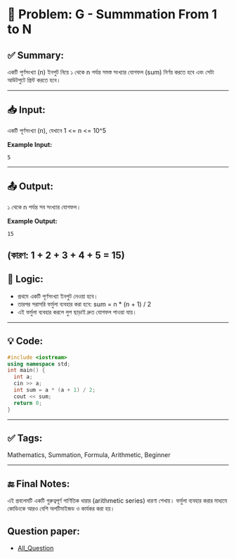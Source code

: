 # 🧩 Problem: G - Summmation From 1 to N

## ✅ Summary:
একটি পূর্ণসংখ্যা (n) ইনপুট নিয়ে ১ থেকে n পর্যন্ত সমস্ত সংখ্যার যোগফল (sum) নির্ণয় করতে হবে এবং সেটা আউটপুটে প্রিন্ট করতে হবে।

---

## 📥 Input:
একটি পূর্ণসংখ্যা (n), যেখানে 1 <= n <= 10^5

**Example Input:**

```
5
```
---
## 📤 Output:
১ থেকে n পর্যন্ত সব সংখ্যার যোগফল।

**Example Output:**
```
15
```
(কারণ: 1 + 2 + 3 + 4 + 5 = 15)
---

## 🧠 Logic:
- প্রথমে একটি পূর্ণসংখ্যা ইনপুট নেওয়া হবে।
- তারপর সরাসরি ফর্মুলা ব্যবহার করা হবে:
  sum = n * (n + 1) / 2
- এই ফর্মুলা ব্যবহার করলে লুপ ছাড়াই দ্রুত যোগফল পাওয়া যায়।
---

## 💡 Code:
```cpp
#include <iostream>
using namespace std;
int main() {
  int a;
  cin >> a;
  int sum = a * (a + 1) / 2;
  cout << sum;
  return 0;
}
```

---

## ✅ Tags:
Mathematics, Summation, Formula, Arithmetic, Beginner

---

## 🔚 Final Notes:
এই প্রবলেমটি একটি গুরুত্বপূর্ণ গাণিতিক ধারার (arithmetic series) ধারণা শেখায়।
ফর্মুলা ব্যবহার করার মাধ্যমে কোডিংকে আরও বেশি অপটিমাইজড ও কার্যকর করা হয়।

## Question paper:
- [All_Question](../Question%20Paper/All_Question.pdf)
